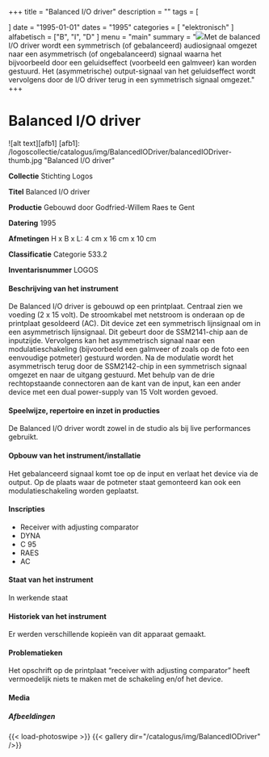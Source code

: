 +++
title = "Balanced I/O driver"
description = ""
tags = [

]
date = "1995-01-01"
dates = "1995"
categories = [
    "elektronisch"
]
alfabetisch = ["B", "I", "D"
]
menu = "main"
summary = "<a href='/logoscollectie/catalogus/1995/balanced_io_driver'><img src='/logoscollectie/catalogus/img/BalancedIODriver/balancedIODriver-thumb.jpg'></a>Met de balanced I/O driver wordt een symmetrisch (of gebalanceerd) audiosignaal omgezet naar een asymmetrisch (of ongebalanceerd) signaal waarna het bijvoorbeeld door een geluidseffect (voorbeeld een galmveer) kan worden gestuurd. Het (asymmetrische) output-signaal van het geluidseffect wordt vervolgens door de I/O driver terug in een symmetrisch signaal omgezet."
+++

# Balanced I/O driver

![alt text][afb1]
[afb1]: /logoscollectie/catalogus/img/BalancedIODriver/balancedIODriver-thumb.jpg "Balanced I/O driver"

**Collectie**
Stichting Logos

**Titel**
Balanced I/O driver

**Productie**
Gebouwd door Godfried-Willem Raes te Gent

**Datering**
1995

**Afmetingen**
H x B x L: 4 cm x 16 cm x 10 cm

**Classificatie**
Categorie 533.2

**Inventarisnummer**
LOGOS

#### Beschrijving van het instrument
De Balanced I/O driver is gebouwd op een printplaat. Centraal zien we voeding (2 x 15 volt). De stroomkabel met netstroom is onderaan op de printplaat gesoldeerd (AC).
Dit device zet een symmetrisch lijnsignaal om in een asymmetrisch lijnsignaal. Dit gebeurt door de SSM2141-chip aan de inputzijde. Vervolgens kan het asymmetrisch signaal naar een modulatieschakeling (bijvoorbeeld een galmveer of zoals op de foto een eenvoudige potmeter) gestuurd worden. Na de modulatie wordt het asymmetrisch terug door de SSM2142-chip in een symmetrisch signaal omgezet en naar de uitgang gestuurd.
Met behulp van de drie rechtopstaande connectoren aan de kant van de input, kan een ander device met een dual power-supply van 15 Volt worden gevoed.

#### Speelwijze, repertoire en inzet in producties
De Balanced I/O driver wordt zowel in de studio als bij live performances gebruikt.

#### Opbouw van het instrument/installatie
Het gebalanceerd signaal komt toe op de input en verlaat het device via de output. Op de plaats waar de potmeter staat gemonteerd kan ook een modulatieschakeling worden geplaatst.

#### Inscripties
- Receiver with adjusting comparator
- DYNA
- C 95
- RAES
- AC


#### Staat van het instrument
In werkende staat

#### Historiek van het instrument
Er werden verschillende kopieën van dit apparaat gemaakt.

#### Problematieken
Het opschrift op de printplaat “receiver with adjusting comparator” heeft vermoedelijk niets te maken met de schakeling en/of het device. 

#### Media
##### Afbeeldingen
{{< load-photoswipe >}}
{{< gallery dir="/catalogus/img/BalancedIODriver" />}}

